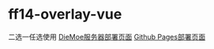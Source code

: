 # ff14-overlay-vue

二选一任选使用
[DieMoe服务器部署页面](https://souma.diemoe.net/#/)
[Github Pages部署页面](https://woodnaonly.github.io/ff14-overlay-vue/#/)
